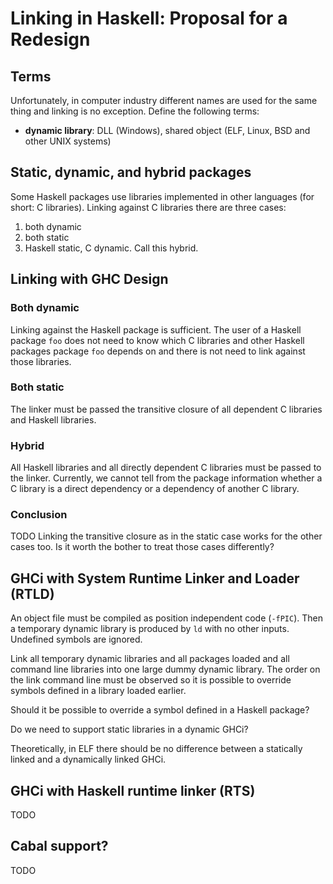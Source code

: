 # Linking in Haskell: Proposal for a Redesign

## Terms


Unfortunately, in computer industry different names are used for the same thing and linking is no exception. Define the following terms:

- **dynamic library**: DLL (Windows), shared object (ELF, Linux, BSD and other UNIX systems)

## Static, dynamic, and hybrid packages


Some Haskell packages use libraries implemented in other languages (for short: C libraries). Linking against C libraries there are three cases:

1. both dynamic
1. both static
1. Haskell static, C dynamic. Call this hybrid.

## Linking with GHC Design

### Both dynamic


Linking against the Haskell package is sufficient. The user of a Haskell package `foo` does not need to know which C libraries and other Haskell packages package `foo` depends on and there is not need to link against those libraries.

### Both static


The linker must be passed the transitive closure of all dependent C libraries and Haskell libraries.

### Hybrid


All Haskell libraries and all directly dependent C libraries must be passed to the linker. Currently, we cannot tell from the package information whether a C library is a direct dependency or a dependency of another C library.

### Conclusion

TODO
Linking the transitive closure as in the static case works for the other cases too. Is it worth the bother to treat those cases differently?

## GHCi with System Runtime Linker and Loader (RTLD)


An object file must be compiled as position independent code (`-fPIC`). Then a temporary dynamic library is produced by `ld` with no other inputs. Undefined symbols are ignored.


Link all temporary dynamic libraries and all packages loaded and all command line libraries into one large dummy dynamic library. The order on the link command line must be observed so it is possible to override symbols defined in a library loaded earlier.


Should it be possible to override a symbol defined in a Haskell package?


Do we need to support static libraries in a dynamic GHCi?


Theoretically, in ELF there should be no difference between a statically linked and a dynamically linked GHCi.

## GHCi with Haskell runtime linker (RTS)

TODO

## Cabal support?

TODO